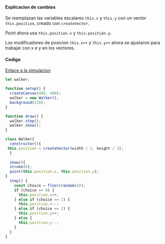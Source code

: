 #### Explicacion de cambios

Se reemplazan las variables escalares ``` this.x ``` y ``` this.y ``` con un vector ``` this.position ```, creado con ``` createVector ```.

Point ahora usa ``` this.position.x ``` y ``` this.position.y ```.

Los modificadores de posicion ``` this.x++ ``` y ``` this.y++ ``` ahora se ajustaron para trabajar con x e y en los vectores.

#### Codigo

[Enlace a la simulacion](https://editor.p5js.org/DonTuvo/sketches/O0Wnuso7z)

``` js
let walker;

function setup() {
  createCanvas(400, 400);
  walker = new Walker();
  background(220);
}

function draw() {
  walker.step();
  walker.show();
}

class Walker{
  constructor(){
 this.position = createVector(width / 2, height / 2);
  }
  
  show(){
  stroke(0);
  point(this.position.x, this.position.y);
}
  step() {
    const choice = floor(random(4));
    if (choice == 0) {
      this.position.x++;
    } else if (choice == 1) {
      this.position.x--;
    } else if (choice == 2) {
      this.position.y++;
    } else {
      this.position.y--;
    }
  }
}
```
